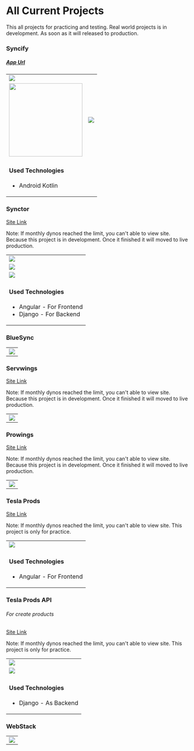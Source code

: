 # All Current Projects
<p>This all projects for practicing and testing. Real world projects is in development. As soon as it will released to production.</p>

<h3>Syncify</h3>
<h5><a href="https://play.google.com/store/apps/details?id=com.synctor.syncify" target="_blank">App Url</a></h5>
<table>
  <tr>
    <td><img src="https://github.com/defetron27/Current_Development_Projects/blob/main/syncify_web_1.PNG"></td>
  </tr>
  <tr>
    <td><img src="https://github.com/defetron27/Current_Development_Projects/blob/main/syncify_android_1.jpg" width="200px"></td>
    <td><img src="https://github.com/defetron27/Current_Development_Projects/blob/main/syncify_android_2.jpg"></td>
  </tr>
  <tr>
    <td>
      <h4>Used Technologies</h4>
      <ul>
        <li>Android Kotlin</li>
      </ul>
    </td>
  </tr>
</table>
<h3>Synctor</h3>
<a href="https://synctor.herokuapp.com/" target="_blank">Site Link</a>
<p>Note: If monthly dynos reached the limit, you can't able to view site. Because this project is in development. Once it finished it will moved to live production.</p>
<table>
  <tr>
    <td><img src="https://github.com/defetron27/Current_Development_Projects/blob/main/synctor_1.png"></td>
  </tr>
  <tr>
    <td><img src="https://github.com/defetron27/Current_Development_Projects/blob/main/synctor_2.png"></td>
  </tr>
  <tr>
    <td><img src="https://github.com/defetron27/Current_Development_Projects/blob/main/synctor_3.png"></td>
  </tr>
  <tr>
    <td>
      <h4>Used Technologies</h4>
      <ul>
        <li>Angular - For Frontend</li>
        <li>Django - For Backend</li>
      </ul>
    </td>
  </tr>
</table>
<h3>BlueSync</h3>
<table>
  <tr>
    <td><img src="https://github.com/defetron27/Current_Development_Projects/blob/main/synctor_servwings_1.png"></td>
  </tr>
</table>
<h3>Servwings</h3>
<a href="https://servwings.herokuapp.com/">Site Link</a>
<p>Note: If monthly dynos reached the limit, you can't able to view site. Because this project is in development. Once it finished it will moved to live production.</p>
<table>
  <tr>
    <td><img src="https://github.com/defetron27/Current_Development_Projects/blob/main/servwings_1.png"></td>
  </tr>
</table>
<h3>Prowings</h3>
<a href="https://prowings.herokuapp.com/">Site Link</a>
<p>Note: If monthly dynos reached the limit, you can't able to view site. Because this project is in development. Once it finished it will moved to live production.</p>
<table>
  <tr>
    <td><img src="https://github.com/defetron27/All_Projects/blob/main/prowings_1.png"></td>
  </tr>
</table>
<h3>Tesla Prods</h3>
<a href="https://tesla-prods.herokuapp.com/home">Site Link</a>
<p>Note: If monthly dynos reached the limit, you can't able to view site. This project is only for practice.</p>
<table>
  <tr>
    <td><img src="https://github.com/defetron27/Current_Development_Projects/blob/main/tesla_prods_1.PNG"></td>
  </tr>
  <tr>
    <td>
      <h4>Used Technologies</h4>
      <ul>
        <li>Angular - For Frontend</li>
      </ul>
    </td>
  </tr>
</table>
<h3>Tesla Prods API</h3>
<h6>For create products</h6>
<a href="https://tesla-prods-api.herokuapp.com/home">Site Link</a>
<p>Note: If monthly dynos reached the limit, you can't able to view site. This project is only for practice.</p>
<table>
  <tr>
    <td><img src="https://github.com/defetron27/Current_Development_Projects/blob/main/tesla_prods_api_1.PNG"></td>
  </tr>
  <tr>
    <td><img src="https://github.com/defetron27/Current_Development_Projects/blob/main/tesla_prods_api_2.PNG"></td>
  </tr>
  <tr>
    <td>
      <h4>Used Technologies</h4>
      <ul>
        <li>Django - As Backend</li>
      </ul>
    </td>
  </tr>
</table>
<h3>WebStack</h3>
<table>
  <tr>
    <td><img src="https://github.com/defetron27/Current_Development_Projects/blob/main/web_stack_1.png"></td>
  </tr>
</table>
